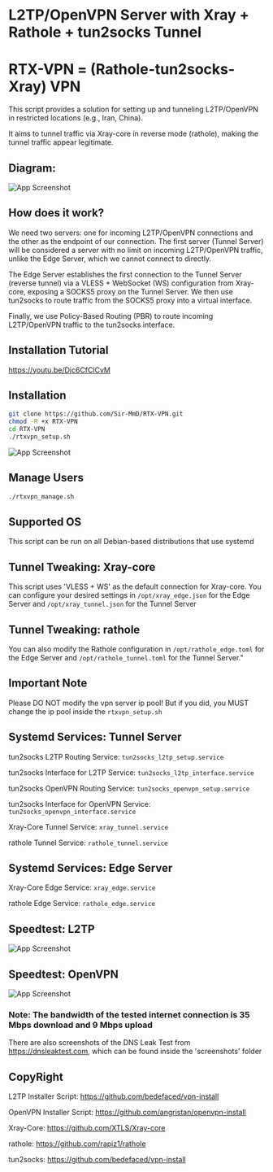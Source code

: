 
# L2TP/OpenVPN Server with Xray + Rathole + tun2socks Tunnel
# RTX-VPN = (Rathole-tun2socks-Xray) VPN


This script provides a solution for setting up and tunneling L2TP/OpenVPN in restricted locations (e.g., Iran, China).

It aims to tunnel traffic via Xray-core in reverse mode (rathole), making the tunnel traffic appear legitimate.

## Diagram:
![App Screenshot](https://raw.githubusercontent.com/Sir-MmD/RTX-VPN/refs/heads/main/diagram.PNG)

## How does it work?
We need two servers: one for incoming L2TP/OpenVPN connections and the other as the endpoint of our connection. The first server (Tunnel Server) will be considered a server with no limit on incoming L2TP/OpenVPN traffic, unlike the Edge Server, which we cannot connect to directly.

The Edge Server establishes the first connection to the Tunnel Server (reverse tunnel) via a VLESS + WebSocket (WS) configuration from Xray-core, exposing a SOCKS5 proxy on the Tunnel Server. We then use tun2socks to route traffic from the SOCKS5 proxy into a virtual interface.

Finally, we use Policy-Based Routing (PBR) to route incoming L2TP/OpenVPN traffic to the tun2socks interface.

## Installation Tutorial
https://youtu.be/Djc6CfClCvM
## Installation
```bash
git clone https://github.com/Sir-MmD/RTX-VPN.git
chmod -R +x RTX-VPN
cd RTX-VPN
./rtxvpn_setup.sh
```
![App Screenshot](https://raw.githubusercontent.com/Sir-MmD/RTX-VPN/refs/heads/main/screenshots/menu.png)
## Manage Users
```bash
./rtxvpn_manage.sh
```
## Supported OS
This script can be run on all Debian-based distributions that use systemd
## Tunnel Tweaking: Xray-core
This script uses 'VLESS + WS' as the default connection for Xray-core. You can configure your desired settings in ```/opt/xray_edge.json``` for the Edge Server and ```/opt/xray_tunnel.json``` for the Tunnel Server
## Tunnel Tweaking: rathole
You can also modify the Rathole configuration in ```/opt/rathole_edge.toml``` for the Edge Server and ```/opt/rathole_tunnel.toml``` for the Tunnel Server."
## Important Note
Please DO NOT modify the vpn server ip pool! But if you did, you MUST change the ip pool inside the ```rtxvpn_setup.sh```
## Systemd Services: Tunnel Server
tun2socks L2TP Routing Service: ```tun2socks_l2tp_setup.service```

tun2socks Interface for L2TP Service: ```tun2socks_l2tp_interface.service```

tun2socks OpenVPN Routing Service: ```tun2socks_openvpn_setup.service```

tun2socks Interface for OpenVPN Service: ```tun2socks_openvpn_interface.service```

Xray-Core Tunnel Service: ```xray_tunnel.service```

rathole Tunnel Service: ```rathole_tunnel.service```

## Systemd Services: Edge Server
Xray-Core Edge Service: ```xray_edge.service```

rathole Edge Service: ```rathole_edge.service```

## Speedtest: L2TP
![App Screenshot](https://raw.githubusercontent.com/Sir-MmD/RTX-VPN/refs/heads/main/screenshots/l2tp/speedtest.jpg)
## Speedtest: OpenVPN
![App Screenshot](https://raw.githubusercontent.com/Sir-MmD/RTX-VPN/refs/heads/main/screenshots/openvpn/speedtest.jpg)

### Note: The bandwidth of the tested internet connection is 35 Mbps download and 9 Mbps upload
There are also screenshots of the DNS Leak Test from https://dnsleaktest.com, which can be found inside the 'screenshots' folder
## CopyRight
L2TP Installer Script: https://github.com/bedefaced/vpn-install

OpenVPN Installer Script: https://github.com/angristan/openvpn-install

Xray-Core: https://github.com/XTLS/Xray-core

rathole: https://github.com/rapiz1/rathole

tun2socks: https://github.com/bedefaced/vpn-install
